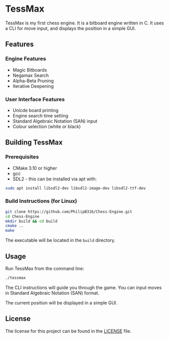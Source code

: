 # TessMax

TessMax is my first chess engine. It is a bitboard engine written in C. It uses a CLI for move input, and displays the position in a simple GUI.

## Features

### Engine Features

- Magic Bitboards
- Negamax Search
- Alpha-Beta Pruning
- Iterative Deepening

### User Interface Features

- Unicde board printing
- Engine search time setting
- Standard Algebraic Notation (SAN) input
- Colour selection (white or black)

## Building TessMax

### Prerequisites

- CMake 3.10 or higher
- gcc
- SDL2 - this can be installed via apt with:

```sh
sudo apt install libsdl2-dev libsdl2-image-dev libsdl2-ttf-dev
```

### Build Instructions (for Linux)

```sh
git clone https://github.com/PhilipB316/Chess-Engine.git
cd Chess-Engine
mkdir build && cd build
cmake ..
make
```

The executable will be located in the `build` directory.

## Usage

Run TessMax from the command line:

```sh
./tessmax
```

The CLI instructions will guide you through the game. You can input moves in Standard Algebraic Notation (SAN) format.

The current position will be displayed in a simple GUI.

## License

The license for this project can be found in the [LICENSE](LICENSE) file.
